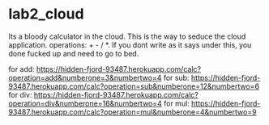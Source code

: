 # lab2_cloud
Its a bloody calculator in the cloud. 
This is the way to seduce the cloud application. 
operations: + - / *.
If you dont write as it says under this, you done fucked up and need to go to bed.

for add:
https://hidden-fjord-93487.herokuapp.com/calc?operation=add&numberone=3&numbertwo=4
for sub:
https://hidden-fjord-93487.herokuapp.com/calc?operation=sub&numberone=12&numbertwo=6
for div:
https://hidden-fjord-93487.herokuapp.com/calc?operation=div&numberone=16&numbertwo=4
for mul:
https://hidden-fjord-93487.herokuapp.com/calc?operation=mul&numberone=4&numbertwo=9
